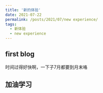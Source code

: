 ```yaml
---
title: '新的体验'
date: 2021-07-22
permalink: /posts/2021/07/new experience/
tags:
  - 新体验
  - new experience
---
```


## first blog

时间过得好快啊，一下子7月都要到月末咯

## 加油学习
